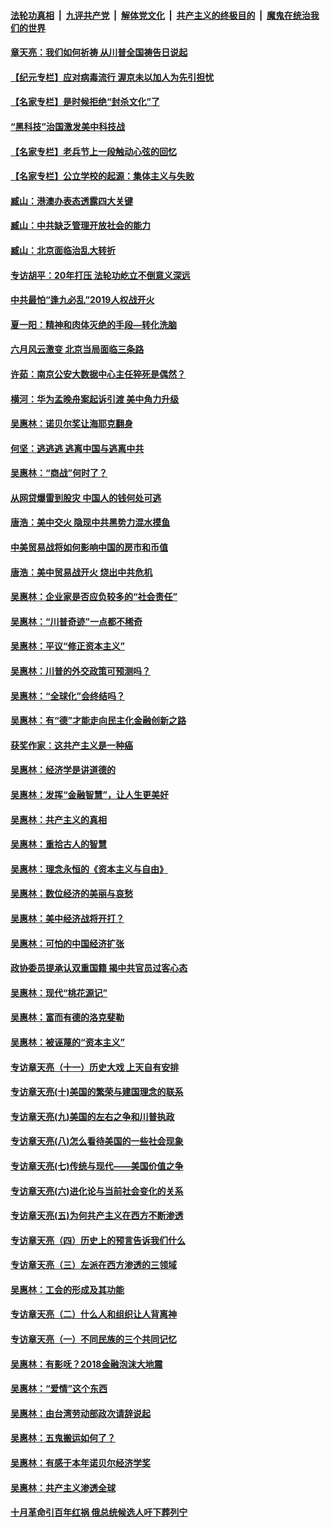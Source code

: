 ####  [法轮功真相](../../../../basic/blob/master/README.md?t=06280202) &nbsp;|&nbsp; [九评共产党](../../../../9ping.md/blob/master/README.md?t=06280202) &nbsp;|&nbsp; [解体党文化](../../../../jtdwh.md/blob/master/README.md?t=06280202)  &nbsp;|&nbsp; [共产主义的终极目的](../../../../gczydzjmd.md/blob/master/README.md?t=06280202) &nbsp;|&nbsp; [魔鬼在统治我们的世界](../../../../mgztzwmdsj.md/blob/master/README.md?t=06280202) 

#### [章天亮：我们如何祈祷 从川普全国祷告日说起](../pages/nsc423/n11944627.md?t=06280202) 

#### [【纪元专栏】应对病毒流行 渥京未以加人为先引担忧](../pages/nsc423/n11875714.md?t=06280202) 

#### [【名家专栏】是时候拒绝“封杀文化”了](../pages/nsc423/n11814093.md?t=06280202) 

#### [“黑科技”治国激发美中科技战](../pages/nsc423/n11638056.md?t=06280202) 

#### [【名家专栏】老兵节上一段触动心弦的回忆](../pages/nsc423/n11646016.md?t=06280202) 

#### [【名家专栏】公立学校的起源：集体主义与失败](../pages/nsc423/n11601833.md?t=06280202) 

#### [臧山：港澳办表态透露四大关键](../pages/nsc423/n11421628.md?t=06280202) 

#### [臧山：中共缺乏管理开放社会的能力](../pages/nsc423/n11407457.md?t=06280202) 

#### [臧山：北京面临治乱大转折](../pages/nsc423/n11406895.md?t=06280202) 

#### [专访胡平：20年打压 法轮功屹立不倒意义深远](../pages/nsc423/n11398800.md?t=06280202) 

#### [中共最怕“逢九必乱”2019人权战开火](../pages/nsc423/n11385248.md?t=06280202) 

#### [夏一阳：精神和肉体灭绝的手段—转化洗脑](../pages/nsc423/n11368250.md?t=06280202) 

#### [六月风云激变 北京当局面临三条路](../pages/nsc423/n11313668.md?t=06280202) 

#### [许茹：南京公安大数据中心主任猝死是偶然？](../pages/nsc423/n11064744.md?t=06280202) 

#### [横河：华为孟晚舟案起诉引渡 美中角力升级](../pages/nsc423/n11027230.md?t=06280202) 

#### [吴惠林：诺贝尔奖让海耶克翻身](../pages/nsc423/n10890049.md?t=06280202) 

#### [何坚：逃逃逃 逃离中国与逃离中共](../pages/nsc423/n10592891.md?t=06280202) 

#### [吴惠林：“商战”何时了？](../pages/nsc423/n10573558.md?t=06280202) 

#### [从网贷爆雷到股灾 中国人的钱何处可逃](../pages/nsc423/n10572800.md?t=06280202) 

#### [唐浩：美中交火 隐现中共黑势力混水摸鱼](../pages/nsc423/n10544040.md?t=06280202) 

#### [中美贸易战将如何影响中国的房市和币值](../pages/nsc423/n10543697.md?t=06280202) 

#### [唐浩：美中贸易战开火 烧出中共危机](../pages/nsc423/n10540126.md?t=06280202) 

#### [吴惠林：企业家是否应负较多的“社会责任”](../pages/nsc423/n10535022.md?t=06280202) 

#### [吴惠林：“川普奇迹”一点都不稀奇](../pages/nsc423/n10512808.md?t=06280202) 

#### [吴惠林：平议“修正资本主义”](../pages/nsc423/n10495724.md?t=06280202) 

#### [吴惠林：川普的外交政策可预测吗？](../pages/nsc423/n10462387.md?t=06280202) 

#### [吴惠林：“全球化”会终结吗？](../pages/nsc423/n10452838.md?t=06280202) 

#### [吴惠林：有“德”才能走向民主化金融创新之路](../pages/nsc423/n10432292.md?t=06280202) 

#### [获奖作家：这共产主义是一种癌](../pages/nsc423/n10431541.md?t=06280202) 

#### [吴惠林：经济学是讲道德的](../pages/nsc423/n10398014.md?t=06280202) 

#### [吴惠林：发挥“金融智慧”，让人生更美好](../pages/nsc423/n10375019.md?t=06280202) 

#### [吴惠林：共产主义的真相](../pages/nsc423/n10351394.md?t=06280202) 

#### [吴惠林：重拾古人的智慧](../pages/nsc423/n10337691.md?t=06280202) 

#### [吴惠林：理念永恒的《资本主义与自由》](../pages/nsc423/n10316274.md?t=06280202) 

#### [吴惠林：数位经济的美丽与哀愁](../pages/nsc423/n10292946.md?t=06280202) 

#### [吴惠林：美中经济战将开打？](../pages/nsc423/n10258825.md?t=06280202) 

#### [吴惠林：可怕的中国经济扩张](../pages/nsc423/n10219147.md?t=06280202) 

#### [政协委员提承认双重国籍 揭中共官员过客心态](../pages/nsc423/n10208809.md?t=06280202) 

#### [吴惠林：现代“桃花源记”](../pages/nsc423/n10185234.md?t=06280202) 

#### [吴惠林：富而有德的洛克斐勒](../pages/nsc423/n10142264.md?t=06280202) 

#### [吴惠林：被诬蔑的“资本主义”](../pages/nsc423/n10124816.md?t=06280202) 

#### [专访章天亮（十一）历史大戏 上天自有安排](../pages/nsc423/n10094905.md?t=06280202) 

#### [专访章天亮(十)美国的繁荣与建国理念的联系](../pages/nsc423/n10094899.md?t=06280202) 

#### [专访章天亮(九)美国的左右之争和川普执政](../pages/nsc423/n10094889.md?t=06280202) 

#### [专访章天亮(八)怎么看待美国的一些社会现象](../pages/nsc423/n10094857.md?t=06280202) 

#### [专访章天亮(七)传统与现代——美国价值之争](../pages/nsc423/n10093140.md?t=06280202) 

#### [专访章天亮(六)进化论与当前社会变化的关系](../pages/nsc423/n10092036.md?t=06280202) 

#### [专访章天亮(五)为何共产主义在西方不断渗透](../pages/nsc423/n10083620.md?t=06280202) 

#### [专访章天亮（四）历史上的预言告诉我们什么](../pages/nsc423/n10083606.md?t=06280202) 

#### [专访章天亮（三）左派在西方渗透的三领域](../pages/nsc423/n10081115.md?t=06280202) 

#### [吴惠林：工会的形成及其功能](../pages/nsc423/n10080633.md?t=06280202) 

#### [专访章天亮（二）什么人和组织让人背离神](../pages/nsc423/n10076637.md?t=06280202) 

#### [专访章天亮（一）不同民族的三个共同记忆](../pages/nsc423/n10074188.md?t=06280202) 

#### [吴惠林：有影呒？2018金融泡沫大地震](../pages/nsc423/n10040534.md?t=06280202) 

#### [吴惠林：“爱情”这个东西](../pages/nsc423/n10019423.md?t=06280202) 

#### [吴惠林：由台湾劳动部政次请辞说起](../pages/nsc423/n9979679.md?t=06280202) 

#### [吴惠林：五鬼搬运如何了？](../pages/nsc423/n9925338.md?t=06280202) 

#### [吴惠林：有感于本年诺贝尔经济学奖](../pages/nsc423/n9871883.md?t=06280202) 

#### [吴惠林：共产主义渗透全球](../pages/nsc423/n9812748.md?t=06280202) 

#### [十月革命引百年红祸 俄总统候选人吁下葬列宁](../pages/nsc423/n9810182.md?t=06280202) 

